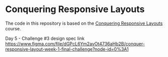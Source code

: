# Conquering Responsive Layouts

The code in this repository is based on the
[Conquering Responsive Layouts](https://courses.kevinpowell.co/courses/conquering-responsive-layouts)
course.

Day 5 - Challenge #3 design spec link
https://www.figma.com/file/dGPcL6Ym2avOt4736aHb2B/conquer-responsive-layout-week-1-final-challenge?node-id=0%3A1
